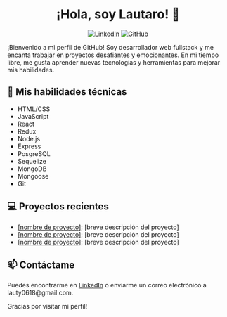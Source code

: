 <h1 align="center">¡Hola, soy Lautaro! 👋</h1>
<p align="center">
  <a href="https://www.linkedin.com/in/[Tu nombre]"><img src="https://img.shields.io/badge/-LinkedIn-blue?style=flat-square&logo=Linkedin&logoColor=white&link=https://www.linkedin.com/in/[Tu nombre]/" alt="LinkedIn"></a>
  <a href="https://github.com/[Tu usuario]"><img src="https://img.shields.io/github/followers/[Tu usuario]?style=social" alt="GitHub"></a>
</p>

<p>¡Bienvenido a mi perfil de GitHub! Soy desarrollador web fullstack y me encanta trabajar en proyectos desafiantes y emocionantes. En mi tiempo libre, me gusta aprender nuevas tecnologías y herramientas para mejorar mis habilidades.</p>

<h2>🚀 Mis habilidades técnicas</h2>
<ul>
  <li>HTML/CSS</li>
  <li>JavaScript</li>
  <li>React</li>
  <li>Redux</li>
  <li>Node.js</li>
  <li>Express</li>
  <li>PosgreSQL</li>
  <li>Sequelize</li>
  <li>MongoDB</li>
  <li>Mongoose</li>
  <li>Git</li>
</ul>

<h2>💻 Proyectos recientes</h2>
<ul>
  <li><a href="https://github.com/[Tu usuario]/[nombre de proyecto]">[nombre de proyecto]</a>: [breve descripción del proyecto]</li>
  <li><a href="https://github.com/[Tu usuario]/[nombre de proyecto]">[nombre de proyecto]</a>: [breve descripción del proyecto]</li>
  <li><a href="https://github.com/[Tu usuario]/[nombre de proyecto]">[nombre de proyecto]</a>: [breve descripción del proyecto]</li>
</ul>

<h2>📫 Contáctame</h2>
<p>Puedes encontrarme en <a href="https://www.linkedin.com/in/lautaro-farias-247-">LinkedIn</a> o enviarme un correo electrónico a lauty0618@gmail.com.</p>
<p>Gracias por visitar mi perfil!</p>

